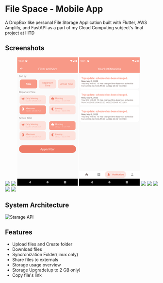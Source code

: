 
# File Space - Mobile App

A DropBox like personal File Storage Application built with Flutter, AWS Amplify, and FastAPI as a part of my Cloud Computing subject's final project at IIITD

## Screenshots
<p float="left">
  <img src="https://user-images.githubusercontent.com/42675180/209074835-52edbca5-c9b7-40d4-aebc-8f91b03621a4.jpeg" width="200" />
  <img src="https://user-images.githubusercontent.com/42675180/209074830-67632ea3-e81b-4464-965c-98c24c38636d" width="200" />
  <img src="https://raw.githubusercontent.com/antonio-pedro99/irctc-app/master/screenshots/7.png" width="200" />
  <img src="https://raw.githubusercontent.com/antonio-pedro99/irctc-app/master/screenshots/11.png" width="200" />
  <img src="https://user-images.githubusercontent.com/42675180/209074857-73c233dd-8379-452f-9b3e-4f8212ae848a.jpeg" width="200"/>
  <img src="https://user-images.githubusercontent.com/42675180/209074870-b326a17e-6265-48fb-b982-71954137f1cb.jpeg" width="200"/>
  <img src=https://user-images.githubusercontent.com/42675180/209074887-daf11660-0d0a-4183-be4e-527b7d20a980.jpeg" width="200"/>
  <img src=https://user-images.githubusercontent.com/42675180/209074902-fdc5fb40-fc10-4c42-972a-990fc581c8a9.jpeg" width="200"/>
  <img src=https://user-images.githubusercontent.com/42675180/209074917-00d98dd1-d677-4b16-b8cb-e45e634b57be.jpeg" width="200"/>
</p>



## System Architecture

![Starage API](https://user-images.githubusercontent.com/42675180/208769751-006941f7-8449-4a42-929a-bdf1f637203c.jpg)

## Features

- Upload files and Create folder
- Download files
- Syncronization Folder(linux only)
- Share files to externals
- Storage usage overview
- Storage Upgrade(up to 2 GB only)
- Copy file's link
